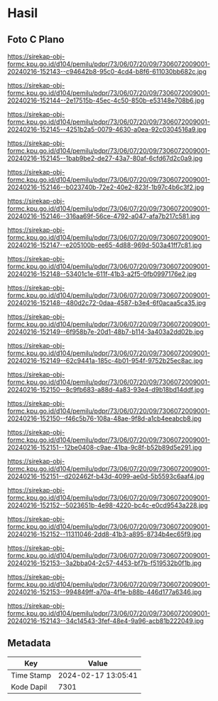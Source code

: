 # Hasil

## Foto C Plano

https://sirekap-obj-formc.kpu.go.id/d104/pemilu/pdpr/73/06/07/20/09/7306072009001-20240216-152143--c94642b8-95c0-4cd4-b8f6-611030bb682c.jpg

https://sirekap-obj-formc.kpu.go.id/d104/pemilu/pdpr/73/06/07/20/09/7306072009001-20240216-152144--2e17515b-45ec-4c50-850b-e53148e708b6.jpg

https://sirekap-obj-formc.kpu.go.id/d104/pemilu/pdpr/73/06/07/20/09/7306072009001-20240216-152145--4251b2a5-0079-4630-a0ea-92c0304516a9.jpg

https://sirekap-obj-formc.kpu.go.id/d104/pemilu/pdpr/73/06/07/20/09/7306072009001-20240216-152145--1bab9be2-de27-43a7-80af-6cfd67d2c0a9.jpg

https://sirekap-obj-formc.kpu.go.id/d104/pemilu/pdpr/73/06/07/20/09/7306072009001-20240216-152146--b023740b-72e2-40e2-823f-1b97c4b6c3f2.jpg

https://sirekap-obj-formc.kpu.go.id/d104/pemilu/pdpr/73/06/07/20/09/7306072009001-20240216-152146--316aa69f-56ce-4792-a047-afa7b217c581.jpg

https://sirekap-obj-formc.kpu.go.id/d104/pemilu/pdpr/73/06/07/20/09/7306072009001-20240216-152147--e205100b-ee65-4d88-969d-503a41ff7c81.jpg

https://sirekap-obj-formc.kpu.go.id/d104/pemilu/pdpr/73/06/07/20/09/7306072009001-20240216-152148--53401c1e-611f-41b3-a2f5-0fb0997176e2.jpg

https://sirekap-obj-formc.kpu.go.id/d104/pemilu/pdpr/73/06/07/20/09/7306072009001-20240216-152148--480d2c72-0daa-4587-b3e4-6f0acaa5ca35.jpg

https://sirekap-obj-formc.kpu.go.id/d104/pemilu/pdpr/73/06/07/20/09/7306072009001-20240216-152149--6f958b7e-20d1-48b7-b114-3a403a2dd02b.jpg

https://sirekap-obj-formc.kpu.go.id/d104/pemilu/pdpr/73/06/07/20/09/7306072009001-20240216-152149--62c9441a-185c-4b01-954f-9752b25ec8ac.jpg

https://sirekap-obj-formc.kpu.go.id/d104/pemilu/pdpr/73/06/07/20/09/7306072009001-20240216-152150--8c9fb683-a88d-4a83-93e4-d9b18bd14ddf.jpg

https://sirekap-obj-formc.kpu.go.id/d104/pemilu/pdpr/73/06/07/20/09/7306072009001-20240216-152150--f46c5b76-108a-48ae-9f8d-a1cb4eeabcb8.jpg

https://sirekap-obj-formc.kpu.go.id/d104/pemilu/pdpr/73/06/07/20/09/7306072009001-20240216-152151--12be0408-c9ae-41ba-9c8f-b52b89d5e291.jpg

https://sirekap-obj-formc.kpu.go.id/d104/pemilu/pdpr/73/06/07/20/09/7306072009001-20240216-152151--d202462f-b43d-4099-ae0d-5b5593c6aaf4.jpg

https://sirekap-obj-formc.kpu.go.id/d104/pemilu/pdpr/73/06/07/20/09/7306072009001-20240216-152152--5023651b-4e98-4220-bc4c-e0cd9543a228.jpg

https://sirekap-obj-formc.kpu.go.id/d104/pemilu/pdpr/73/06/07/20/09/7306072009001-20240216-152152--11311046-2dd8-41b3-a895-8734b4ec65f9.jpg

https://sirekap-obj-formc.kpu.go.id/d104/pemilu/pdpr/73/06/07/20/09/7306072009001-20240216-152153--3a2bba04-2c57-4453-bf7b-f519532b0f1b.jpg

https://sirekap-obj-formc.kpu.go.id/d104/pemilu/pdpr/73/06/07/20/09/7306072009001-20240216-152153--994849ff-a70a-4f1e-b88b-446d177a6346.jpg

https://sirekap-obj-formc.kpu.go.id/d104/pemilu/pdpr/73/06/07/20/09/7306072009001-20240216-152143--34c14543-3fef-48e4-9a96-acb81b222049.jpg


## Metadata

| Key        | Value               |
| ---------- | ------------------- |
| Time Stamp | 2024-02-17 13:05:41 |
| Kode Dapil | 7301                |



